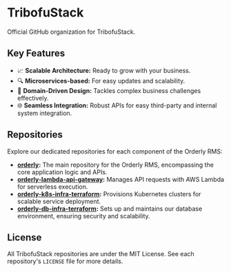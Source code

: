 # TribofuStack

Official GitHub organization for TribofuStack.

## Key Features

- 📈 **Scalable Architecture:** Ready to grow with your business. 
- 🔍 **Microservices-based:** For easy updates and scalability. 
- 🧩 **Domain-Driven Design:** Tackles complex business challenges effectively. 
- 🌐 **Seamless Integration:** Robust APIs for easy third-party and internal system integration. 

## Repositories

Explore our dedicated repositories for each component of the Orderly RMS:

- **[orderly](https://github.com/tribofustack/orderly):** The main repository for the Orderly RMS, encompassing the core application logic and APIs.
- **[orderly-lambda-api-gateway](https://github.com/tribofustack/orderly-lambda-api-gateway):** Manages API requests with AWS Lambda for serverless execution.
- **[orderly-k8s-infra-terraform](https://github.com/tribofustack/orderly-k8s-infra-terraform):** Provisions Kubernetes clusters for scalable service deployment.
- **[orderly-db-infra-terraform](https://github.com/tribofustack/orderly-db-infra-terraform):** Sets up and maintains our database environment, ensuring security and scalability.

## License

All TribofuStack repositories are under the MIT License. See each repository's `LICENSE` file for more details.
